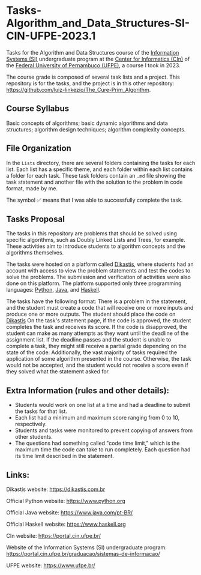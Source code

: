 # Tasks-Algorithm_and_Data_Structures-SI-CIN-UFPE-2023.1

Tasks for the Algorithm and Data Structures course of the [Information Systems (SI)](https://portal.cin.ufpe.br/graduacao/sistemas-de-informacao/) undergraduate program at the [Center for Informatics (CIn)](https://portal.cin.ufpe.br/) of the [Federal University of Pernambuco (UFPE)](https://www.ufpe.br/), a course I took in 2023.

The course grade is composed of several task lists and a project. This repository is for the tasks, and the project is in this other repository: https://github.com/luiz-linkezio/The_Cure-Prim_Algorithm.

## Course Syllabus

Basic concepts of algorithms; basic dynamic algorithms and data structures; algorithm design techniques; algorithm complexity concepts.

## File Organization

In the `Lists` directory, there are several folders containing the tasks for each list. Each list has a specific theme, and each folder within each list contains a folder for each task. These task folders contain an `.md` file showing the task statement and another file with the solution to the problem in code format, made by me.

The symbol ✅ means that I was able to successfully complete the task.

## Tasks Proposal

The tasks in this repository are problems that should be solved using specific algorithms, such as Doubly Linked Lists and Trees, for example. These activities aim to introduce students to algorithm concepts and the algorithms themselves.

The tasks were hosted on a platform called [Dikastis](https://dikastis.com.br), where students had an account with access to view the problem statements and test the codes to solve the problems. The submission and verification of activities were also done on this platform. The platform supported only three programming languages: [Python](https://www.python.org), [Java](https://www.java.com/pt-BR/), and [Haskell](https://www.haskell.org).

The tasks have the following format: There is a problem in the statement, and the student must create a code that will receive one or more inputs and produce one or more outputs. The student should place the code on [Dikastis](https://dikastis.com.br) On the task's statement page, if the code is approved, the student completes the task and receives its score. If the code is disapproved, the student can make as many attempts as they want until the deadline of the assignment list. If the deadline passes and the student is unable to complete a task, they might still receive a partial grade depending on the state of the code. Additionally, the vast majority of tasks required the application of some algorithm presented in the course. Otherwise, the task would not be accepted, and the student would not receive a score even if they solved what the statement asked for.

## Extra Information (rules and other details):

- Students would work on one list at a time and had a deadline to submit the tasks for that list.
- Each list had a minimum and maximum score ranging from 0 to 10, respectively.
- Students and tasks were monitored to prevent copying of answers from other students.
- The questions had something called "code time limit," which is the maximum time the code can take to run completely. Each question had its time limit described in the statement.

## Links:

Dikastis website: https://dikastis.com.br

Official Python website: https://www.python.org

Official Java website: https://www.java.com/pt-BR/

Official Haskell website: https://www.haskell.org

CIn website: https://portal.cin.ufpe.br/

Website of the Information Systems (SI) undergraduate program: https://portal.cin.ufpe.br/graduacao/sistemas-de-informacao/

UFPE website: https://www.ufpe.br/
